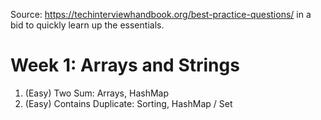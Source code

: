 Source: https://techinterviewhandbook.org/best-practice-questions/ in a bid to quickly learn up the essentials.
# Week 1: Arrays and Strings
1. (Easy) Two Sum: Arrays, HashMap
2. (Easy) Contains Duplicate: Sorting, HashMap / Set
